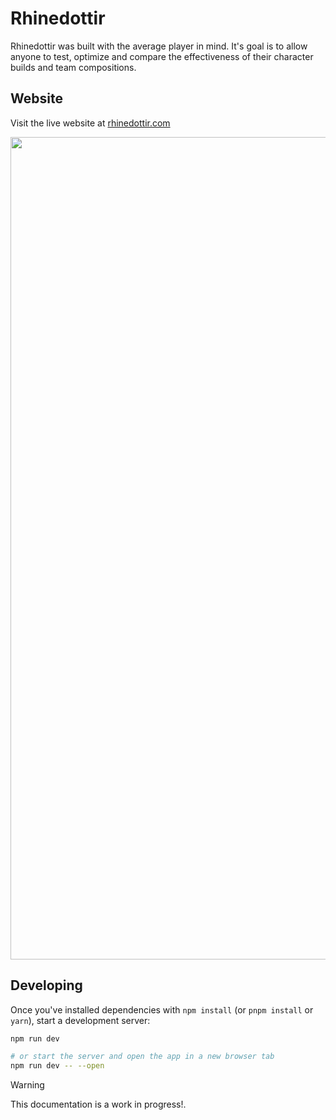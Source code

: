 # Rhinedottir

Rhinedottir was built with the average player in mind. It's goal is to allow anyone to test, optimize and compare the effectiveness of their character builds and team compositions.

## Website

Visit the live website at [rhinedottir.com](https://rhinedottir.com/)

<center><img width="1316" alt="Docuowl Screenshot" src="https://i.imgur.com/TohAv1g.png"></center>

## Developing

Once you've installed dependencies with `npm install` (or `pnpm install` or `yarn`), start a development server:

```bash
npm run dev

# or start the server and open the app in a new browser tab
npm run dev -- --open
```

> [!WARNING]  
> This documentation is a work in progress!.
